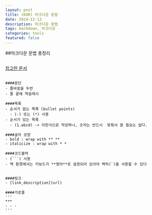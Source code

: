 ```yaml
---
layout: post
title: (KOR) 마크다운 문법 
date: 2024-12-12
description: 마크다운 문법
tags: markdown, 마크다운
categories: tools
featured: false
---
```


##마크다운 문법 총정리

>```
[참고한 문서](https://gist.github.com/ihoneymon/652be052a0727ad59601)
```

####문단
- 줄바꿈을 두번
- 줄 끝에 역슬래시

####목록
- 순서가 없는 목록 (bullet points)
  - (-) 또는 (*) 사용
- 순서가 있는 목록
  - (1.abcd) -> 이런식으로 작성하나, 숫자는 반드시  맞춰서 쓸 필요는 없다.

####글자 모양
- bold : wrap with ** **
- italicize : wrap with * *

####코드블럭
- (```) 사용
- 맥 환경에서는 키보드가 **영어**로 설정되어 있어야 백틱(`)을 사용할 수 있다
  

####링크
- [link_description](url)

####가로줄
'''
***
- - -
'''